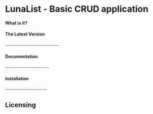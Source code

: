 LunaList - Basic CRUD application
=================================

<h4>What is it?</h4>

<h4>The Latest Version</h4>
---------------------------

<h4>Documentation</h4>
----------------------

<h4>Installation</h4>
---------------------

Licensing
---------

